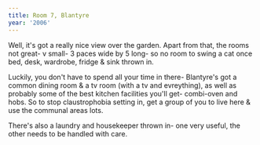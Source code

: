 ```yaml
---
title: Room 7, Blantyre
year: '2006'
---
```


Well, it's got a really nice view over the garden.  Apart from that, the rooms not great- v small- 3 paces wide by 5 long- so no room to swing a cat once bed, desk, wardrobe, fridge & sink thrown in.  

Luckily, you don't have to spend all your time in there- Blantyre's got a common dining room & a tv room (with a tv and evreything), as well as probably some of the best kitchen facilities you'll get- combi-oven and hobs.  So to stop claustrophobia setting in, get a group of you to live here & use the communal areas lots.

There's also a laundry and housekeeper thrown in- one very useful, the other needs to be handled with care.